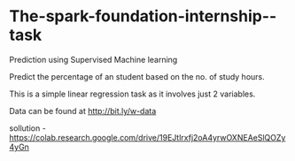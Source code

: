 # The-spark-foundation-internship--task

Prediction using Supervised Machine learning

Predict the percentage of an student based on the no. of study hours.

This is a simple linear regression task as it involves just 2 variables.

Data can be found at http://bit.ly/w-data

sollution - https://colab.research.google.com/drive/19EJtlrxfj2oA4yrwOXNEAeSlQOZy4yGn
